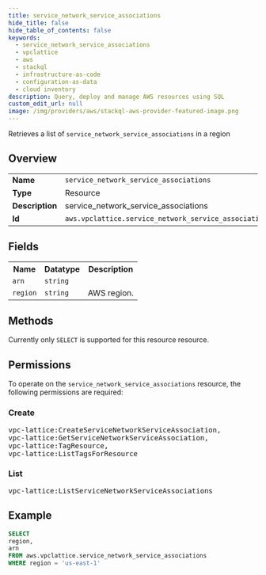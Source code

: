 ```yaml
---
title: service_network_service_associations
hide_title: false
hide_table_of_contents: false
keywords:
  - service_network_service_associations
  - vpclattice
  - aws
  - stackql
  - infrastructure-as-code
  - configuration-as-data
  - cloud inventory
description: Query, deploy and manage AWS resources using SQL
custom_edit_url: null
image: /img/providers/aws/stackql-aws-provider-featured-image.png
---
```

Retrieves a list of <code>service_network_service_associations</code> in a region

## Overview
<table><tbody>
<tr><td><b>Name</b></td><td><code>service_network_service_associations</code></td></tr>
<tr><td><b>Type</b></td><td>Resource</td></tr>
<tr><td><b>Description</b></td><td>service_network_service_associations</td></tr>
<tr><td><b>Id</b></td><td><code>aws.vpclattice.service_network_service_associations</code></td></tr>
</tbody></table>

## Fields
<table><tbody>
<tr><th>Name</th><th>Datatype</th><th>Description</th></tr>
<tr><td><code>arn</code></td><td><code>string</code></td><td></td></tr>
<tr><td><code>region</code></td><td><code>string</code></td><td>AWS region.</td></tr>

</tbody></table>

## Methods
Currently only <code>SELECT</code> is supported for this resource resource.

## Permissions

To operate on the <code>service_network_service_associations</code> resource, the following permissions are required:

### Create
<pre>
vpc-lattice:CreateServiceNetworkServiceAssociation,
vpc-lattice:GetServiceNetworkServiceAssociation,
vpc-lattice:TagResource,
vpc-lattice:ListTagsForResource</pre>

### List
<pre>
vpc-lattice:ListServiceNetworkServiceAssociations</pre>


## Example
```sql
SELECT
region,
arn
FROM aws.vpclattice.service_network_service_associations
WHERE region = 'us-east-1'
```
